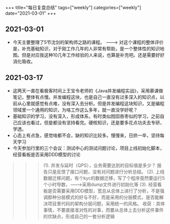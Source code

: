 +++
title="每日复盘总结"
tags=["weekly"]
categories=["weekly"]
date="2021-03-01"
+++

## 2021-03-01

* 今天主要整理了5节沈剑的架构师之路的课程。  ---> 对这个课程的整体评价是，补充基础知识，对于刚工作几年的人非常有帮助，是一个整体性的知识地图。但是对应我这种10几年工作经验的人来说，也算是补充吧。还是需要好好消化吸收。

## 2021-03-17

* 这两天一直在看极客时间上王宝令老师的《Java并发编程实战》，采用慕课做笔记，整体有点慢。并发编程这块，也是自己一直没有过多深入的知识点，以前从心里就感觉有点难，没有深入去分析。但是并发编程这块知识，又是编程领域里一个通用的知识，为啥工作这么多年，就一直没学好呢？
* 基础知识的学习，没有深入，形成体系，有时类似囫囵吞枣似的学习，之前自己应该也看过，但是都没有坚持看完。硬核知识，还是要多花点功夫去专研，学透。
* 心态上有点急，感觉啥都不会，缺的知识比较多。慢慢来，日拱一卒，坚持每天学习
* 今天参加行里的三个会议：测试中心的测试问题讨论，项目上线初始化脚本，经营看板是否采用DDD模型的讨论
>>> (1). 并发与延时（QPS），业务需要达到的目标值是多少？ 报告只是反馈了接口问题，没有对问题进行分析总结。
>>> (2). 上线数据迁移问题，有个kyc的数据迁移，写了个程序竟然要运行5个小时导数，--->采用dump文件进行初始化等
>>> (3). 经营看板是否需要采用DDD模型，宽总从总体上进行了分析，不是强调那种分层模式的好与不好，而是采用的分层模式，是否能解决项目里代码的架构分层问题，采用统一的风格。
收获：具体事情，不要直接准对性的对事，而要从总体上去分析这件事件的优缺点，形成自己的一套分析逻辑
